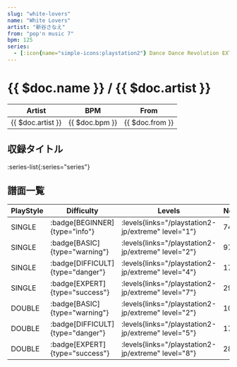 ```yaml
---
slug: "white-lovers"
name: "White Lovers"
artist: "新谷さなえ"
from: "pop'n music 7"
bpm: 125
series:
  - [:icon{name="simple-icons:playstation2"} Dance Dance Revolution EXTREME :icon{name="flag:jp-4x3"}](/playstation2-jp/extreme)
---
```


# {{ $doc.name }} / {{ $doc.artist }}

|Artist|BPM|From|
|------|---|----|
|{{ $doc.artist }}|{{ $doc.bpm }}|{{ $doc.from }}|

## 収録タイトル

:series-list{:series="series"}

## 譜面一覧

|PlayStyle|Difficulty|Levels|Notes|Movie|
|---------|----------|------|-----|-----|
|SINGLE| :badge[BEGINNER]{type="info"}| :levels{links="/playstation2-jp/extreme" level="1"}|74/0||
|SINGLE| :badge[BASIC]{type="warning"}| :levels{links="/playstation2-jp/extreme" level="2"}|97/3||
|SINGLE| :badge[DIFFICULT]{type="danger"}| :levels{links="/playstation2-jp/extreme" level="4"}|176/8||
|SINGLE| :badge[EXPERT]{type="success"}| :levels{links="/playstation2-jp/extreme" level="7"}|297/9||
|DOUBLE| :badge[BASIC]{type="warning"}| :levels{links="/playstation2-jp/extreme" level="2"}|103/3||
|DOUBLE| :badge[DIFFICULT]{type="danger"}| :levels{links="/playstation2-jp/extreme" level="5"}|176/8||
|DOUBLE| :badge[EXPERT]{type="success"}| :levels{links="/playstation2-jp/extreme" level="8"}|288/9||
